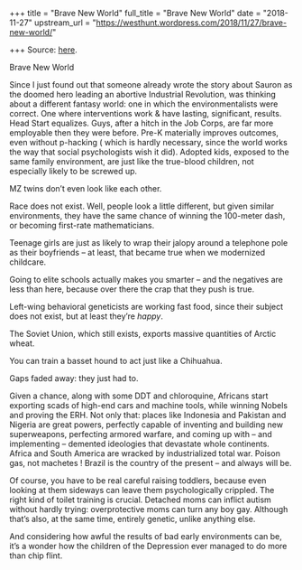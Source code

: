 +++
title = "Brave New World"
full_title = "Brave New World"
date = "2018-11-27"
upstream_url = "https://westhunt.wordpress.com/2018/11/27/brave-new-world/"

+++
Source: [here](https://westhunt.wordpress.com/2018/11/27/brave-new-world/).

Brave New World

Since I just found out that someone already wrote the story about
Sauron as the doomed hero leading an abortive Industrial Revolution,
was thinking about a different fantasy world: one in which the
environmentalists were correct. One where interventions work & have
lasting, significant, results. Head Start equalizes. Guys, after a hitch
in the Job Corps, are far more employable then they were before. Pre-K
materially improves outcomes, even without p-hacking ( which is hardly
necessary, since the world works the way that social psychologists wish
it did). Adopted kids, exposed to the same family environment, are just
like the true-blood children, not especially likely to be screwed up.

MZ twins don’t even look like each other.

Race does not exist. Well, people look a little different, but given
similar environments, they have the same chance of winning the 100-meter
dash, or becoming first-rate mathematicians.

Teenage girls are just as likely to wrap their jalopy around a telephone
pole as their boyfriends – at least, that became true when we modernized
childcare.

Going to elite schools actually makes you smarter – and the negatives
are less than here, because over there the crap that they push is true.

Left-wing behavioral geneticists are working fast food, since their
subject does not exist, but at least they’re *happy*.

The Soviet Union, which still exists, exports massive quantities of
Arctic wheat.

You can train a basset hound to act just like a Chihuahua.

Gaps faded away: they just had to.

Given a chance, along with some DDT and chloroquine, Africans start
exporting scads of high-end cars and machine tools, while winning Nobels
and proving the ERH. Not only that: places like Indonesia and Pakistan
and Nigeria are great powers, perfectly capable of inventing and
building new superweapons, perfecting armored warfare, and coming up
with – and implementing – demented ideologies that devastate whole
continents. Africa and South America are wracked by industrialized total
war. Poison gas, not machetes ! Brazil is the country of the present –
and always will be.

Of course, you have to be real careful raising toddlers, because even
looking at them sideways can leave them psychologically crippled. The
right kind of toilet training is crucial. Detached moms can inflict
autism without hardly trying: overprotective moms can turn any boy gay.
Although that’s also, at the same time, entirely genetic, unlike
anything else.

And considering how awful the results of bad early environments can be,
it’s a wonder how the children of the Depression ever managed to do
more than chip flint.







